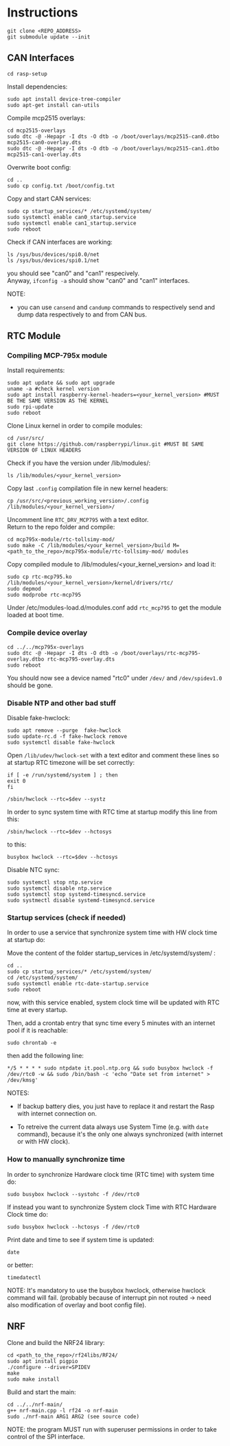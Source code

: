 # Instructions

	git clone <REPO_ADDRESS>
	git submodule update --init

## CAN Interfaces

	cd rasp-setup

Install dependencies:

	sudo apt install device-tree-compiler
	sudo apt-get install can-utils

Compile mcp2515 overlays:

    cd mcp2515-overlays
	sudo dtc -@ -Hepapr -I dts -O dtb -o /boot/overlays/mcp2515-can0.dtbo mcp2515-can0-overlay.dts
	sudo dtc -@ -Hepapr -I dts -O dtb -o /boot/overlays/mcp2515-can1.dtbo mcp2515-can1-overlay.dts

Overwrite boot config:

	cd ..
	sudo cp config.txt /boot/config.txt

Copy and start CAN services:

	sudo cp startup_services/* /etc/systemd/system/
	sudo systemctl enable can0_startup.service
	sudo systemctl enable can1_startup.service
	sudo reboot

Check if CAN interfaces are working:

	ls /sys/bus/devices/spi0.0/net
	ls /sys/bus/devices/spi0.1/net

you should see "can0" and "can1" respecively.</br>
Anyway, `ifconfig -a` should show "can0" and "can1" interfaces.

NOTE:
- you can use `cansend` and `candump` commands to respectively send and dump data respectively to and from CAN bus.

## RTC Module
### Compiling MCP-795x module

Install requirements:

	sudo apt update && sudo apt upgrade
	uname -a #check kernel version
	sudo apt install raspberry-kernel-headers=<your_kernel_version> #MUST BE THE SAME VERSION AS THE KERNEL
	sudo rpi-update
	sudo reboot

Clone Linux kernel in order to compile modules:

	cd /usr/src/
	git clone https://github.com/raspberrypi/linux.git #MUST BE SAME VERSION OF LINUX HEADERS
	
Check if you have the version under /lib/modules/:

	ls /lib/modules/<your_kernel_version>

Copy last `.config` compilation file in new kernel headers:

	cp /usr/src/<previous_working_version>/.config /lib/modules/<your_kernel_version>/

Uncomment line `RTC_DRV_MCP795` with a text editor. </br>
Return to the repo folder and compile:

	cd mcp795x-module/rtc-tollsimy-mod/
	sudo make -C /lib/modules/<your_kernel_version>/build M=<path_to_the_repo>/mcp795x-module/rtc-tollsimy-mod/ modules

Copy compiled module to /lib/modules/<your_kernel_version> and load it:

	sudo cp rtc-mcp795.ko /lib/modules/<your_kernel_version>/kernel/drivers/rtc/
	sudo depmod
	sudo modprobe rtc-mcp795

Under /etc/modules-load.d/modules.conf add `rtc_mcp795` to get the module loaded at boot time.

### Compile device overlay

    cd ../../mcp795x-overlays
    sudo dtc -@ -Hepapr -I dts -O dtb -o /boot/overlays/rtc-mcp795-overlay.dtbo rtc-mcp795-overlay.dts
    sudo reboot

You should now see a device named "rtc0" under `/dev/` and `/dev/spidev1.0` should be gone.

### Disable NTP and other bad stuff

Disable fake-hwclock:

	sudo apt remove --purge  fake-hwclock
	sudo update-rc.d -f fake-hwclock remove
	sudo systemctl disable fake-hwclock

Open `/lib/udev/hwclock-set` with a text editor and comment these lines so at startup RTC timezone will be set correctly:

	if [ -e /run/systemd/system ] ; then
	exit 0
	fi
	
	/sbin/hwclock --rtc=$dev --systz	
	
In order to sync system time with RTC time at startup modify this line from this:
	
	/sbin/hwclock --rtc=$dev --hctosys

to this:

	busybox hwclock --rtc=$dev --hctosys

Disable NTC sync:
	
	sudo systemctl stop ntp.service
	sudo systemctl disable ntp.service
	sudo systemctl stop systemd-timesyncd.service
	sudo systmectl disable systemd-timesyncd.service

### Startup services (check if needed)

In order to use a service that synchronize system time with HW clock time at startup do:

Move the content of the folder startup_services in /etc/systemd/system/ :

	cd ..
	sudo cp startup_services/* /etc/systemd/system/
	cd /etc/systemd/system/
    sudo systemctl enable rtc-date-startup.service
    sudo reboot

now, with this service enabled, system clock time will be updated with RTC time at every startup.

Then, add a crontab entry that sync time every 5 minutes with an internet pool if it is reachable:
	
	sudo chrontab -e

then add the following line:
	
	*/5 * * * * sudo ntpdate it.pool.ntp.org && sudo busybox hwclock -f /dev/rtc0 -w && sudo /bin/bash -c 'echo "Date set from internet" > /dev/kmsg' 

NOTES: 
- If backup battery dies, you just have to replace it and restart the Rasp with internet connection on.

- To retreive the current data always use System Time (e.g. with `date` command), because it's the only one always synchronized (with internet or with HW clock).

###  How to manually synchronize time
In order to synchronize Hardware clock time (RTC time) with system time do:
	
	sudo busybox hwclock --systohc -f /dev/rtc0

If instead you want to synchronize System clock Time with RTC Hardware Clock time do:

	sudo busybox hwclock --hctosys -f /dev/rtc0

Print date and time to see if system time is updated:

	date

or better:

	timedatectl

NOTE: It's mandatory to use the busybox hwclock, otherwise hwclock command will fail. (probably because of interrupt pin not routed -> need also modification of overlay and boot config file).

## NRF

Clone and build the NRF24 library:

	cd <path_to_the_repo>/rf24libs/RF24/
	sudo apt install pigpio
	./configure --driver=SPIDEV
	make
	sudo make install
	
Build and start the main:

	cd ../../nrf-main/
	g++ nrf-main.cpp -l rf24 -o nrf-main
	sudo ./nrf-main ARG1 ARG2 (see source code)

NOTE: the program MUST run with superuser permissions in order to take control of the SPI interface.
